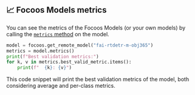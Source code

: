 

## 📈 Focoos Models metrics
You can see the metrics of the Focoos Models (or your own models) by calling the [`metrics` method](/focoos/api/remote_model/#focoos.remote_model.RemoteModel.metrics) on the model.

```python
model = focoos.get_remote_model("fai-rtdetr-m-obj365")
metrics = model.metrics()
print(f"Best validation metrics:")
for k, v in metrics.best_valid_metric.items():
    print(f"  {k}: {v}")
```
This code snippet will print the best validation metrics of the model, both considering average and per-class metrics.
